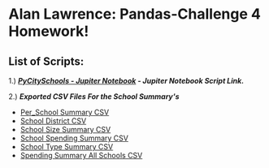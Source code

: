 # Alan Lawrence: Pandas-Challenge 4 Homework!

## List of Scripts:
1.) ***[PyCitySchools - Jupiter Notebook](https://github.com/AlanBigData/pandas-challenge/blob/main/PyCitySchools/PyCitySchools_alan_complete.ipynb) - Jupiter Notebook Script Link.***<br>

2.) ***Exported CSV Files For the School Summary's***
- [Per_School Summary CSV](https://github.com/AlanBigData/pandas-challenge/raw/main/PyCitySchools/Exports/per_school.csv)<br>
-  [School District CSV](https://github.com/AlanBigData/pandas-challenge/raw/main/PyCitySchools/Exports/school_district.csv)<br>
-  [School Size Summary CSV](https://github.com/AlanBigData/pandas-challenge/raw/main/PyCitySchools/Exports/school_size.csv)<br>
-  [School Spending Summary CSV](https://github.com/AlanBigData/pandas-challenge/raw/main/PyCitySchools/Exports/school_spending.csv)<br>
-  [School Type Summary CSV](https://github.com/AlanBigData/pandas-challenge/raw/main/PyCitySchools/Exports/school_type.csv)<br>
-   [Spending Summary All Schools CSV](https://github.com/AlanBigData/pandas-challenge/raw/main/PyCitySchools/Exports/spending_summary.csv)<br>
